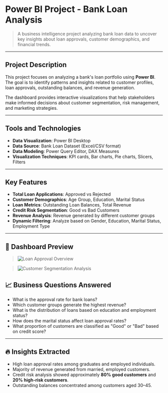 # Power BI Project - Bank Loan Analysis

> A business intelligence project analyzing bank loan data to uncover key insights about loan approvals, customer demographics, and financial trends.

---

## Project Description

This project focuses on analyzing a bank's loan portfolio using **Power BI**.  
The goal is to identify patterns and insights related to customer profiles, loan approvals, outstanding balances, and revenue generation.

The dashboard provides interactive visualizations that help stakeholders make informed decisions about customer segmentation, risk management, and marketing strategies.

---

##  Tools and Technologies
- **Data Visualization**: Power BI Desktop
- **Data Source**: Bank Loan Dataset (Excel/CSV format)
- **Data Modeling**: Power Query Editor, DAX Measures
- **Visualization Techniques**: KPI cards, Bar charts, Pie charts, Slicers, Filters

---

##  Key Features
- **Total Loan Applications**: Approved vs Rejected
- **Customer Demographics**: Age Group, Education, Marital Status
- **Loan Metrics**: Outstanding Loan Balances, Total Revenue
- **Credit Risk Segmentation**: Good vs Bad Customers
- **Revenue Analysis**: Revenue generated by different customer groups
- **Dynamic Filtering**: Analyze based on Gender, Education, Marital Status, Employment Type

---

## 📸 Dashboard Preview


> ![Loan Approval Overview](images/loan_approval_dashboard.png)

> ![Customer Segmentation Analysis](images/customer_segmentation_dashboard.png)


## 📈 Business Questions Answered
- What is the approval rate for bank loans?
- Which customer groups generate the highest revenue?
- What is the distribution of loans based on education and employment status?
- How does the marital status affect loan approval rates?
- What proportion of customers are classified as "Good" or "Bad" based on credit score?


---

## 🔥 Insights Extracted
- High loan approval rates among graduates and employed individuals.
- Majority of revenue generated from married, employed customers.
- Credit risk analysis showed approximately **80% good customers** and **20% high-risk customers**.
- Outstanding balances concentrated among customers aged 30–45.

